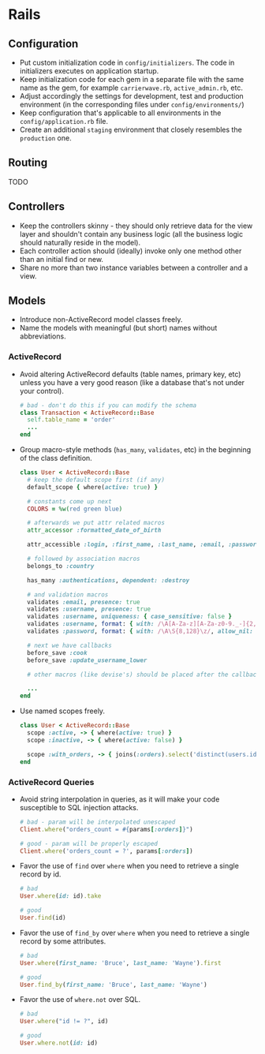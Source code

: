 # Rails

## Configuration

* Put custom initialization code in `config/initializers`. The code in initializers executes on application startup.
* Keep initialization code for each gem in a separate file with the same name as the gem, for example `carrierwave.rb`, `active_admin.rb`, etc.
* Adjust accordingly the settings for development, test and production environment (in the corresponding files under `config/environments/`)
* Keep configuration that's applicable to all environments in the `config/application.rb` file.
* Create an additional `staging` environment that closely resembles the `production` one.

## Routing

TODO

## Controllers

* Keep the controllers skinny - they should only retrieve data for the view layer and shouldn't contain any business logic (all the business logic should naturally reside in the model).
* Each controller action should (ideally) invoke only one method other than an initial find or new.
* Share no more than two instance variables between a controller and a view.

## Models

* Introduce non-ActiveRecord model classes freely.
* Name the models with meaningful (but short) names without abbreviations.

### ActiveRecord

* Avoid altering ActiveRecord defaults (table names, primary key, etc) unless you have a very good reason (like a database that's not under your control).

  ```ruby
  # bad - don't do this if you can modify the schema
  class Transaction < ActiveRecord::Base
    self.table_name = 'order'
    ...
  end
  ```

* Group macro-style methods (`has_many`, `validates`, etc) in the beginning of the class definition.

  ```ruby
  class User < ActiveRecord::Base
    # keep the default scope first (if any)
    default_scope { where(active: true) }

    # constants come up next
    COLORS = %w(red green blue)

    # afterwards we put attr related macros
    attr_accessor :formatted_date_of_birth

    attr_accessible :login, :first_name, :last_name, :email, :password

    # followed by association macros
    belongs_to :country

    has_many :authentications, dependent: :destroy

    # and validation macros
    validates :email, presence: true
    validates :username, presence: true
    validates :username, uniqueness: { case_sensitive: false }
    validates :username, format: { with: /\A[A-Za-z][A-Za-z0-9._-]{2,19}\z/ }
    validates :password, format: { with: /\A\S{8,128}\z/, allow_nil: true}

    # next we have callbacks
    before_save :cook
    before_save :update_username_lower

    # other macros (like devise's) should be placed after the callbacks

    ...
  end
  ```

* Use named scopes freely.

  ```ruby
  class User < ActiveRecord::Base
    scope :active, -> { where(active: true) }
    scope :inactive, -> { where(active: false) }

    scope :with_orders, -> { joins(:orders).select('distinct(users.id)') }
  end
  ```

### ActiveRecord Queries

* Avoid string interpolation in queries, as it will make your code susceptible to SQL injection attacks.

  ```ruby
  # bad - param will be interpolated unescaped
  Client.where("orders_count = #{params[:orders]}")

  # good - param will be properly escaped
  Client.where('orders_count = ?', params[:orders])
  ```

* Favor the use of `find` over `where` when you need to retrieve a single record by id.

  ```ruby
  # bad
  User.where(id: id).take

  # good
  User.find(id)
  ```

* Favor the use of `find_by` over `where` when you need to retrieve a single record by some attributes.

  ```ruby
  # bad
  User.where(first_name: 'Bruce', last_name: 'Wayne').first

  # good
  User.find_by(first_name: 'Bruce', last_name: 'Wayne')
  ```

* Favor the use of `where.not` over SQL.

  ```ruby
  # bad
  User.where("id != ?", id)

  # good
  User.where.not(id: id)
  ```
